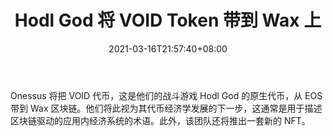 ﻿---
title: "Hodl God 将 VOID Token 带到 Wax 上"
date: 2021-03-16T21:57:40+08:00
lastmod: 2021-03-16T16:45:40+08:00
draft: false
authors: ["Wylie"]
description: "Onessus 将把 VOID 代币，这是他们的战斗游戏 Hodl God 的原生代币，从 EOS 带到 Wax 区块链。他们将此视为其代币经济学发展的下一步，这通常是用于描述区块链驱动的应用内经济系统的术语。此外，该团队还将推出一套新的 NFT。"
featuredImage: "hodl-god-to-bring-void-token-to-wax.png"
tags: ["Strategy Game","策略游戏","Play to Earn"]
categories: ["news"]
news: ["策略游戏"]
weight: 
lightgallery: true
pinned: false
recommend: false
recommend1: false
---

Onessus 将把 VOID 代币，这是他们的战斗游戏 Hodl God 的原生代币，从 EOS 带到 Wax 区块链。他们将此视为其代币经济学发展的下一步，这通常是用于描述区块链驱动的应用内经济系统的术语。此外，该团队还将推出一套新的 NFT。

<!--more-->

